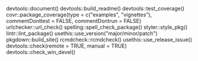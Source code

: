 
devtools::document()
devtools::build_readme()
devtools::test_coverage()
covr::package_coverage(type = c("examples", "vignettes"), commentDonttest = FALSE, commentDontrun = FALSE)
urlchecker::url_check()
spelling::spell_check_package()
styler::style_pkg()
lintr::lint_package()
usethis::use_version("major/minor/patch")
pkgdown::build_site()
rcmdcheck::rcmdcheck()
usethis::use_release_issue()
devtools::check(remote = TRUE, manual = TRUE)
devtools::check_win_devel()